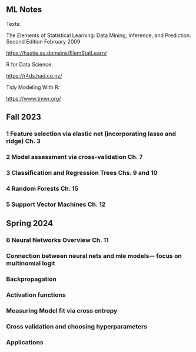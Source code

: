 ## ML Notes

Texts:

The Elements of Statistical Learning: Data Mining, Inference, and Prediction. Second Edition February 2009


https://hastie.su.domains/ElemStatLearn/


R for Data Science:

https://r4ds.had.co.nz/

Tidy Modeling With R:

https://www.tmwr.org/

## Fall 2023

### 1 Feature selection via elastic net (incorporating lasso and ridge) Ch. 3

### 2 Model assessment via cross-validation Ch. 7

### 3 Classification and Regression Trees Chs. 9 and 10

### 4 Random Forests Ch. 15

### 5 Support Vector Machines Ch. 12

## Spring 2024

### 6 Neural Networks Overview Ch. 11

### Connection between neural nets and mle models-- focus on multinomial logit

### Backpropagation

### Activation functions

### Measuring Model fit via cross entropy

### Cross validation and choosing hyperparameters

### Applications
